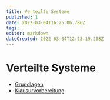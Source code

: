 ```yaml
---
title: Verteilte Systeme
published: 1
date: 2022-03-04T16:25:06.786Z
tags: 
editor: markdown
dateCreated: 2022-03-04T12:23:19.208Z
---
```


# Verteilte Systeme

- [Grundlagen](semester-4/verteilte-systeme/grundlagen.md)
- [Klausurvorbereitung](semester-4/verteilte-systeme/klausurvorbereitung.md)
